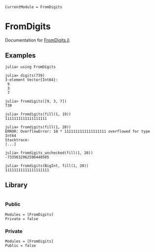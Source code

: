 ```@meta
CurrentModule = FromDigits
```

# FromDigits

Documentation for [FromDigits.jl](https://github.com/FedericoStra/FromDigits.jl).

## Examples

```jldoctest
julia> using FromDigits

julia> digits(739)
3-element Vector{Int64}:
 9
 3
 7

julia> fromdigits([9, 3, 7])
739

julia> fromdigits(fill(1, 19))
1111111111111111111

julia> fromdigits(fill(1, 20))
ERROR: OverflowError: 10 * 1111111111111111111 overflowed for type Int64
Stacktrace:
[...]

julia> fromdigits_unchecked(fill(1, 20))
-7335632962598440505

julia> fromdigits(BigInt, fill(1, 20))
11111111111111111111
```

## Library

```@index
```

### Public

```@autodocs
Modules = [FromDigits]
Private = false
```

### Private

```@autodocs
Modules = [FromDigits]
Public = false
```
